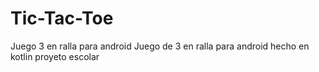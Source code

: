 # Tic-Tac-Toe
Juego 3 en ralla para android
Juego de 3 en ralla para android hecho en kotlin
proyeto escolar
